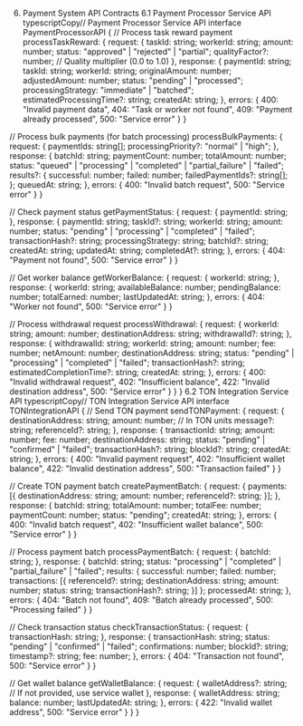 6. Payment System API Contracts
   6.1 Payment Processor Service API
   typescriptCopy// Payment Processor Service API
   interface PaymentProcessorAPI {
   // Process task reward payment
   processTaskReward: {
   request: {
   taskId: string;
   workerId: string;
   amount: number;
   status: "approved" | "rejected" | "partial";
   qualityFactor?: number; // Quality multiplier (0.0 to 1.0)
   },
   response: {
   paymentId: string;
   taskId: string;
   workerId: string;
   originalAmount: number;
   adjustedAmount: number;
   status: "pending" | "processed";
   processingStrategy: "immediate" | "batched";
   estimatedProcessingTime?: string;
   createdAt: string;
   },
   errors: {
   400: "Invalid payment data",
   404: "Task or worker not found",
   409: "Payment already processed",
   500: "Service error"
   }
   }

// Process bulk payments (for batch processing)
processBulkPayments: {
request: {
paymentIds: string[];
processingPriority?: "normal" | "high";
},
response: {
batchId: string;
paymentCount: number;
totalAmount: number;
status: "queued" | "processing" | "completed" | "partial_failure" | "failed";
results?: {
successful: number;
failed: number;
failedPaymentIds?: string[];
};
queuedAt: string;
},
errors: {
400: "Invalid batch request",
500: "Service error"
}
}

// Check payment status
getPaymentStatus: {
request: {
paymentId: string;
},
response: {
paymentId: string;
taskId?: string;
workerId: string;
amount: number;
status: "pending" | "processing" | "completed" | "failed";
transactionHash?: string;
processingStrategy: string;
batchId?: string;
createdAt: string;
updatedAt: string;
completedAt?: string;
},
errors: {
404: "Payment not found",
500: "Service error"
}
}

// Get worker balance
getWorkerBalance: {
request: {
workerId: string;
},
response: {
workerId: string;
availableBalance: number;
pendingBalance: number;
totalEarned: number;
lastUpdatedAt: string;
},
errors: {
404: "Worker not found",
500: "Service error"
}
}

// Process withdrawal request
processWithdrawal: {
request: {
workerId: string;
amount: number;
destinationAddress: string;
withdrawalId?: string;
},
response: {
withdrawalId: string;
workerId: string;
amount: number;
fee: number;
netAmount: number;
destinationAddress: string;
status: "pending" | "processing" | "completed" | "failed";
transactionHash?: string;
estimatedCompletionTime?: string;
createdAt: string;
},
errors: {
400: "Invalid withdrawal request",
402: "Insufficient balance",
422: "Invalid destination address",
500: "Service error"
}
}
}
6.2 TON Integration Service API
typescriptCopy// TON Integration Service API
interface TONIntegrationAPI {
// Send TON payment
sendTONPayment: {
request: {
destinationAddress: string;
amount: number; // In TON units
message?: string;
referenceId?: string;
},
response: {
transactionId: string;
amount: number;
fee: number;
destinationAddress: string;
status: "pending" | "confirmed" | "failed";
transactionHash?: string;
blockId?: string;
createdAt: string;
},
errors: {
400: "Invalid payment request",
402: "Insufficient wallet balance",
422: "Invalid destination address",
500: "Transaction failed"
}
}

// Create TON payment batch
createPaymentBatch: {
request: {
payments: [{
destinationAddress: string;
amount: number;
referenceId?: string;
}];
},
response: {
batchId: string;
totalAmount: number;
totalFee: number;
paymentCount: number;
status: "pending";
createdAt: string;
},
errors: {
400: "Invalid batch request",
402: "Insufficient wallet balance",
500: "Service error"
}
}

// Process payment batch
processPaymentBatch: {
request: {
batchId: string;
},
response: {
batchId: string;
status: "processing" | "completed" | "partial_failure" | "failed";
results: {
successful: number;
failed: number;
transactions: [{
referenceId?: string;
destinationAddress: string;
amount: number;
status: string;
transactionHash?: string;
}]
};
processedAt: string;
},
errors: {
404: "Batch not found",
409: "Batch already processed",
500: "Processing failed"
}
}

// Check transaction status
checkTransactionStatus: {
request: {
transactionHash: string;
},
response: {
transactionHash: string;
status: "pending" | "confirmed" | "failed";
confirmations: number;
blockId?: string;
timestamp?: string;
fee: number;
},
errors: {
404: "Transaction not found",
500: "Service error"
}
}

// Get wallet balance
getWalletBalance: {
request: {
walletAddress?: string; // If not provided, use service wallet
},
response: {
walletAddress: string;
balance: number;
lastUpdatedAt: string;
},
errors: {
422: "Invalid wallet address",
500: "Service error"
}
}
}
